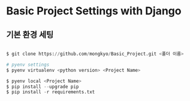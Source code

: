 # Basic Project Settings with Django

## 기본 환경 세팅

```python

$ git clone https://github.com/mongkyo/Basic_Project.git <폴더 이름>

# pyenv settings
$ pyenv virtualenv <python version> <Project Name>

$ pyenv local <Project Name>
$ pip install --upgrade pip
$ pip install -r requirements.txt

```
